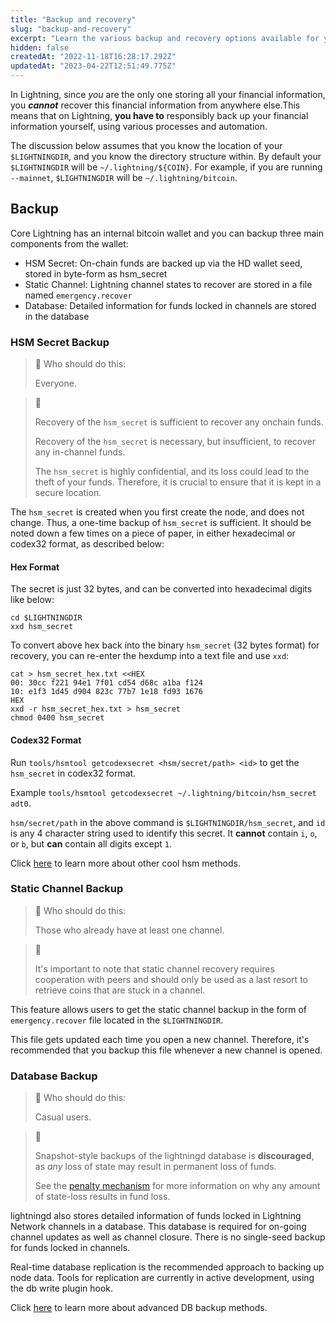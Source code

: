 ```yaml
---
title: "Backup and recovery"
slug: "backup-and-recovery"
excerpt: "Learn the various backup and recovery options available for your Core Lightning node."
hidden: false
createdAt: "2022-11-18T16:28:17.292Z"
updatedAt: "2023-04-22T12:51:49.775Z"
---
```


In Lightning, since _you_ are the only one storing all your financial information, you **_cannot_** recover this financial information from anywhere else.This means that on Lightning, **you have to** responsibly back up your financial information yourself, using various processes and automation.

The discussion below assumes that you know the location of your `$LIGHTNINGDIR`, and you know the directory structure within. By default your `$LIGHTNINGDIR` will be `~/.lightning/${COIN}`. For example, if you are running `--mainnet`, `$LIGHTNINGDIR` will be  `~/.lightning/bitcoin`.


## Backup

Core Lightning has an internal bitcoin wallet and you can backup three main components from the wallet:
- HSM Secret: On-chain funds are backed up via the HD wallet seed, stored in byte-form as hsm_secret
- Static Channel: Lightning channel states to recover are stored in a file named `emergency.recover`
- Database: Detailed information for funds locked in channels are stored in the database


### HSM Secret Backup


> 📘 Who should do this:
> 
> Everyone.


> 🚧 
> 
> Recovery of the `hsm_secret` is sufficient to recover any onchain funds.
> 
> Recovery of the `hsm_secret` is necessary, but insufficient, to recover any in-channel funds.  
>
> The `hsm_secret` is highly confidential, and its loss could lead to the theft of your funds. Therefore, it is crucial to ensure that 
it is kept in a secure location.


The `hsm_secret` is created when you first create the node, and does not change. Thus, a one-time backup of `hsm_secret` is sufficient. 
It should be noted down a few times on a piece of paper, in either hexadecimal or codex32 format, as described below:


#### Hex Format

The secret is just 32 bytes, and can be converted into hexadecimal digits like below:

```shell
cd $LIGHTNINGDIR
xxd hsm_secret
```

To convert above hex back into the binary `hsm_secret` (32 bytes format) for recovery, you can re-enter the hexdump into a text file and use `xxd`:

```
cat > hsm_secret_hex.txt <<HEX
00: 30cc f221 94e1 7f01 cd54 d68c a1ba f124
10: e1f3 1d45 d904 823c 77b7 1e18 fd93 1676
HEX
xxd -r hsm_secret_hex.txt > hsm_secret
chmod 0400 hsm_secret
```


#### Codex32 Format

Run `tools/hsmtool getcodexsecret <hsm/secret/path> <id>` to get the `hsm_secret` in codex32 format.

Example `tools/hsmtool getcodexsecret ~/.lightning/bitcoin/hsm_secret adt0`.

`hsm/secret/path` in the above command is `$LIGHTNINGDIR/hsm_secret`, and
`id` is any 4 character string used to identify this secret. It **cannot** contain `i`, `o`, or `b`, but **can** contain all digits except `1`.

Click [here](doc:hsm-secret) to learn more about other cool hsm methods.


### Static Channel Backup


> 📘 Who should do this:
> 
> Those who already have at least one channel.


> 🚧 
>
> It's important to note that static channel recovery requires cooperation with peers and should only be used as a last resort to retrieve coins that are stuck in a channel. 


This feature allows users to get the static channel backup in the form of `emergency.recover` file located in the `$LIGHTNINGDIR`. 

This file gets updated each time you open a new channel. Therefore, it's recommended that you backup this file whenever a new channel is opened.


### Database Backup


> 📘 Who should do this:
> 
> Casual users.


> 🚧 
>
> Snapshot-style backups of the lightningd database is **discouraged**, as _any_ loss of state may result in permanent loss of funds. 
>
> See the  [penalty mechanism](https://github.com/lightning/bolts/blob/master/05-onchain.md#revoked-transaction-close-handling) for more information on why any amount of state-loss results in fund loss.


lightningd also stores detailed information of funds locked in Lightning Network channels in a database. This database is required for on-going channel updates as well as channel closure. There is no single-seed backup for funds locked in channels. 

Real-time database replication is the recommended approach to backing up node data. Tools for replication are currently in active development, using the db write plugin hook.

Click [here](doc:advanced-db-backup) to learn more about advanced DB backup methods.
